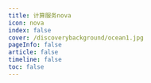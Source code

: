 ```yaml
---
title: 计算服务nova
icon: nova 
index: false
cover: /discoverybackground/ocean1.jpg
pageInfo: false
article: false
timeline: false
toc: false
---
```


<Catalog/>
